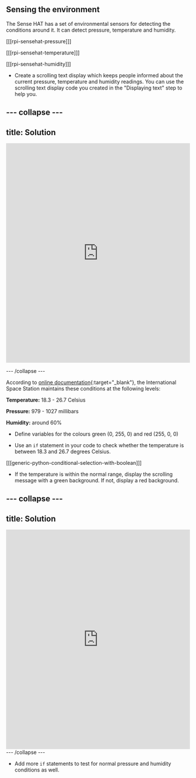 ## Sensing the environment

The Sense HAT has a set of environmental sensors for detecting the conditions around it. It can detect pressure, temperature and humidity.

[[[rpi-sensehat-pressure]]]

[[[rpi-sensehat-temperature]]]

[[[rpi-sensehat-humidity]]]

+ Create a scrolling text display which keeps people informed about the current pressure, temperature and humidity readings. You can use the scrolling text display code you created in the "Displaying text" step to help you.

--- collapse ---
---
title: Solution
---

<iframe src="https://trinket.io/embed/python/e3f7d0412c" width="100%" height="600" frameborder="0" marginwidth="0" marginheight="0" allowfullscreen></iframe>

--- /collapse ---

According to [online documentation](http://wsn.spaceflight.esa.int/docs/Factsheets/30%20ECLSS%20LR.pdf){:target="_blank"}, the International Space Station maintains these conditions at the following levels:

**Temperature:** 18.3 - 26.7 Celsius

**Pressure:** 979 - 1027 millibars

**Humidity:** around 60%

+ Define variables for the colours green (0, 255, 0) and red (255, 0, 0)

+ Use an `if` statement in your code to check whether the temperature is between 18.3 and 26.7 degrees Celsius.

[[[generic-python-conditional-selection-with-boolean]]]

+ If the temperature is within the normal range, display the scrolling message with a green background. If not, display a red background.

--- collapse ---
---
title: Solution
---
<iframe src="https://trinket.io/embed/python/875ceb5402" width="100%" height="600" frameborder="0" marginwidth="0" marginheight="0" allowfullscreen></iframe>
--- /collapse ---

+ Add more `if` statements to test for normal pressure and humidity conditions as well.
